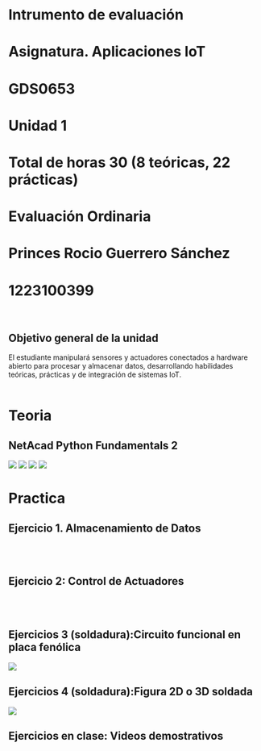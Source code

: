 # Intrumento de evaluación
# Asignatura. Aplicaciones IoT
# GDS0653
# Unidad 1
# Total de horas 30 (8 teóricas, 22 prácticas)
# Evaluación Ordinaria 
# Princes Rocio Guerrero Sánchez 
# 1223100399
<br>

## Objetivo general de la unidad
El estudiante manipulará sensores y actuadores conectados a hardware abierto para procesar y almacenar datos, desarrollando habilidades teóricas, prácticas y de integración de sistemas IoT.
<br>
<br>

# Teoria 
## NetAcad Python Fundamentals 2
<img src="https://drive.google.com/file/d/1MpUEspKV2d-mvU2gFlTWZ04NhdUgn0jc/view?usp=drive_link" wigth=100/>
<img src="https://drive.google.com/file/d/1CMmGPkSauIZB_mTLB1e1g2o2SfVIlh-K/view?usp=drive_link" wigth=100/>
<img src="https://drive.google.com/file/d/1tEYJwsgYqsVWNXFs84D7l9AokxGbpXjV/view?usp=drive_link" wigth=100/>
<img src="https://drive.google.com/file/d/1sbPsPBbMVmXq_MXFmfYxRiC5PjHCqUnQ/view?usp=drive_link" wigth=100/>

<br>

# Practica
## Ejercicio 1. Almacenamiento de Datos
<br>
<br>

## Ejercicio 2: Control de Actuadores
<br>
<br>

## Ejercicios 3 (soldadura):Circuito funcional en placa fenólica

<img src="https://github.com/user-attachments/assets/dc52473c-e66e-479e-8375-ed0265cee2ff" wigth=100/>

<br>

## Ejercicios 4 (soldadura):Figura 2D o 3D soldada

<img src="https://github.com/user-attachments/assets/a2543b07-6569-4ca6-af16-ea6a95d64a1b" wigth=100/>
<br>

## Ejercicios en clase: Videos demostrativos
<br>
<br>

